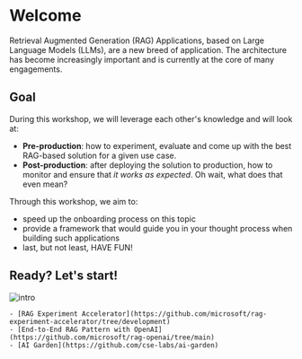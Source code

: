 # Welcome

Retrieval Augmented Generation (RAG) Applications, based on Large Language Models (LLMs), are a new breed of application. The architecture has become increasingly important and is currently at the core of many engagements. 
<!-- In this workshop, you will go through the core aspects and considerations one should take when working on RAG based GenAI Solutions. -->
## Goal
During this workshop, we will leverage each other's knowledge and will look at: 
- **Pre-production**: how to experiment, evaluate and come up with the best RAG-based solution for a given use case.
- **Post-production**: after deploying the solution to production, how to monitor and ensure that *it works as expected*. Oh wait, what does that even mean?

Through this workshop, we aim to:
- speed up the onboarding process on this topic
- provide a framework that would guide you in your thought process when building such applications
- last, but not least, HAVE FUN!
<!-- - capture key best practices that have already been established in the industry -->


<!-- ## Content:
```{tableofcontents}
``` -->

## Ready? Let's start!
![intro](./images/workshop.jpg)


```{seealso}
- [RAG Experiment Accelerator](https://github.com/microsoft/rag-experiment-accelerator/tree/development)
- [End-to-End RAG Pattern with OpenAI](https://github.com/microsoft/rag-openai/tree/main)
- [AI Garden](https://github.com/cse-labs/ai-garden)
```
<!-- - Vector samples - Azure AI Search: https://github.com/Azure/azure-search-vector-samples/tree/main -->


